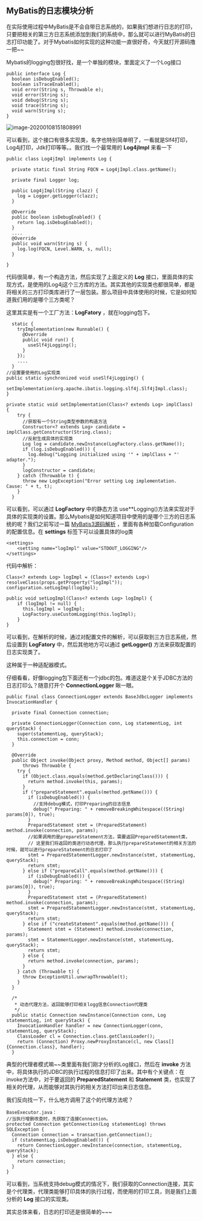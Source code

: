 ## MyBatis的日志模块分析

在实际使用过程中MyBatis是不会自带日志系统的，如果我们想进行日志的打印，只要把相关的第三方日志系统添加到我们的系统中，那么就可以进行MyBatis的日志打印功能了。对于Mybatis如何实现的这种功能一直很好奇，今天就打开源码撸一把~~

Mybatis的logging包很好找，是一个单独的模块，里面定义了一个Log接口

```
public interface Log {
  boolean isDebugEnabled();
  boolean isTraceEnabled();
  void error(String s, Throwable e);
  void error(String s);
  void debug(String s);
  void trace(String s);
  void warn(String s);
}
```

![image-20200108151808991](C:\Users\wu\AppData\Roaming\Typora\typora-user-images\image-20200108151808991.png)

可以看到，这个接口有很多实现类，名字也特别简单明了，一看就是Slf4打印，Log4j打印，Jdk打印等等。。我们找一个最常用的 **Log4jImpl** 来看一下

```
public class Log4jImpl implements Log {
  
  private static final String FQCN = Log4jImpl.class.getName();

  private final Logger log;

  public Log4jImpl(String clazz) {
    log = Logger.getLogger(clazz);
  }

  @Override
  public boolean isDebugEnabled() {
    return log.isDebugEnabled();
  }
  ....
  @Override
  public void warn(String s) {
    log.log(FQCN, Level.WARN, s, null);
  }

}
```

代码很简单，有一个构造方法，然后实现了上面定义的 **Log** 接口，里面具体的实现方式，是使用的Log4j这个三方库的方法。其实其他的实现类也都很简单，都是将相关的三方打印类库进行了一层包装。那么项目中具体使用的时候，它是如何知道我们用的是哪个三方类呢？

这里其实是有一个工厂方法：**LogFatory** ，就在logging包下。

```
  static {
    tryImplementation(new Runnable() {
      @Override
      public void run() {
        useSlf4jLogging();
      }
    });
    ....
  }
//设置要使用的Log实现类
public static synchronized void useSlf4jLogging() {
    setImplementation(org.apache.ibatis.logging.slf4j.Slf4jImpl.class);
}

private static void setImplementation(Class<? extends Log> implClass) {
    try {
      //获取有一个String类型参数的构造方法
      Constructor<? extends Log> candidate = implClass.getConstructor(String.class);
      //反射生成具体的实现类
      Log log = candidate.newInstance(LogFactory.class.getName());
      if (log.isDebugEnabled()) {
        log.debug("Logging initialized using '" + implClass + "' adapter.");
      }
      logConstructor = candidate;
    } catch (Throwable t) {
      throw new LogException("Error setting Log implementation.  Cause: " + t, t);
    }
  }
```

可以看到，可以通过 **LogFactory** 中的静态方法 use\*\*Logging()方法来实现对于具体的实现类的设置。那么Mybatis是如何知道项目中使用的是哪个三方的日志系统的呢？我们之前写过一篇 [MyBatis3源码解析](http://www.kailaisii.com//archives/MyBatis3源码解析) ，里面有各种加载Configuration的配置信息。在 **settings** 标签下可以设置具体的log类

```
<settings>
    <setting name="logImpl" value="STDOUT_LOGGING"/>
</settings>
```

代码中解析：

```
Class<? extends Log> logImpl = (Class<? extends Log>) resolveClass(props.getProperty("logImpl"));
configuration.setLogImpl(logImpl);

public void setLogImpl(Class<? extends Log> logImpl) {
    if (logImpl != null) {
      this.logImpl = logImpl;
      LogFactory.useCustomLogging(this.logImpl);
    }
}
```

可以看到，在解析的时候，通过对配置文件的解析，可以获取到三方日志系统，然后设置到 **LogFatory** 中，然后其他地方可以通过 **getLogger()** 方法来获取配置的日志实现类了。

这种属于一种适配器模式。

仔细看看，好像logging包下面还有一个jdbc的包。难道这是个关于JDBC方法的日志打印么？随意打开个 **ConnectionLogger** 瞅一眼。

```
public final class ConnectionLogger extends BaseJdbcLogger implements InvocationHandler {

  private final Connection connection;

  private ConnectionLogger(Connection conn, Log statementLog, int queryStack) {
    super(statementLog, queryStack);
    this.connection = conn;
  }

  @Override
  public Object invoke(Object proxy, Method method, Object[] params)
      throws Throwable {
    try {
      if (Object.class.equals(method.getDeclaringClass())) {
        return method.invoke(this, params);
      }    
      if ("prepareStatement".equals(method.getName())) {
        if (isDebugEnabled()) {
          //支持debug模式，打印Preparing的日志信息
          debug(" Preparing: " + removeBreakingWhitespace((String) params[0]), true);
        }        
        PreparedStatement stmt = (PreparedStatement) method.invoke(connection, params);
        //如果调用的是prepareStatement方法，需要返回PreparedStatement类，
        // 这里我们将返回的类进行动态代理，那么执行prepareStatement的相关方法的时候，就可以进行prepareStatement的日志打印了
        stmt = PreparedStatementLogger.newInstance(stmt, statementLog, queryStack);
        return stmt;
      } else if ("prepareCall".equals(method.getName())) {
        if (isDebugEnabled()) {
          debug(" Preparing: " + removeBreakingWhitespace((String) params[0]), true);
        }        
        PreparedStatement stmt = (PreparedStatement) method.invoke(connection, params);
        stmt = PreparedStatementLogger.newInstance(stmt, statementLog, queryStack);
        return stmt;
      } else if ("createStatement".equals(method.getName())) {
        Statement stmt = (Statement) method.invoke(connection, params);
        stmt = StatementLogger.newInstance(stmt, statementLog, queryStack);
        return stmt;
      } else {
        return method.invoke(connection, params);
      }
    } catch (Throwable t) {
      throw ExceptionUtil.unwrapThrowable(t);
    }
  }

  /*
   * 动态代理方法，返回能够打印相关logg信息Connection代理类
   */
  public static Connection newInstance(Connection conn, Log statementLog, int queryStack) {
    InvocationHandler handler = new ConnectionLogger(conn, statementLog, queryStack);
    ClassLoader cl = Connection.class.getClassLoader();
    return (Connection) Proxy.newProxyInstance(cl, new Class[]{Connection.class}, handler);
  }
```

典型的代理者模式嘛~~类里面有我们刚才分析的Log接口，然后在 **invoke** 方法中，将具体执行的JDBC的执行过程的信息打印了出来。其中有个关键点：在invoke方法中，对于要返回的 **PreparedStatement** 和 **Statement** 类，也实现了相关的代理，从而能够对其执行的相关方法打印出来日志信息。

我们反向找一下，什么地方调用了这个的代理方法呢？

```
BaseExecutor.java：
//当执行增删改查时，先获取了连接Connection。
protected Connection getConnection(Log statementLog) throws SQLException {
  Connection connection = transaction.getConnection();
  if (statementLog.isDebugEnabled()) {
    return ConnectionLogger.newInstance(connection, statementLog, queryStack);
  } else {
    return connection;
  }
}
```

可以看到，当系统支持debug模式的情况下，我们获取的Connection连接，其实是个代理类，代理类能够打印具体的执行过程，而使用的打印工具，则是我们上面分析的 **Log** 接口的实现类。

其实总体来看，日志的打印还是很简单的~~~